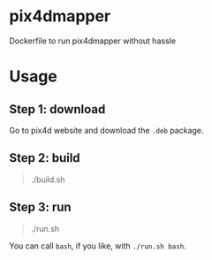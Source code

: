 # pix4dmapper

Dockerfile to run pix4dmapper without hassle

# Usage

## Step 1: download

Go to pix4d website and download the `.deb` package.

## Step 2: build

> ./build.sh

## Step 3: run

> ./run.sh

You can call `bash`, if you like, with `./run.sh bash`.
